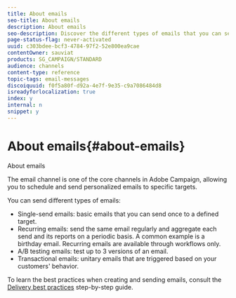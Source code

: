 ```yaml
---
title: About emails
seo-title: About emails
description: About emails
seo-description: Discover the different types of emails that you can send with Adobe Campaign.
page-status-flag: never-activated
uuid: c303bdee-bcf3-4784-97f2-52e800ea9cae
contentOwner: sauviat
products: SG_CAMPAIGN/STANDARD
audience: channels
content-type: reference
topic-tags: email-messages
discoiquuid: f0f5a80f-d92a-4e7f-9e35-c9a7086484d8
isreadyforlocalization: true
index: y
internal: n
snippet: y
---
```


# About emails{#about-emails}

About emails

The email channel is one of the core channels in Adobe Campaign, allowing you to schedule and send personalized emails to specific targets.

You can send different types of emails:

* Single-send emails: basic emails that you can send once to a defined target.
* Recurring emails: send the same email regularly and aggregate each send and its reports on a periodic basis. A common example is a birthday email. Recurring emails are available through workflows only.
* A/B testing emails: test up to 3 versions of an email.
* Transactional emails: unitary emails that are triggered based on your customers' behavior.

To learn the best practices when creating and sending emails, consult the [Delivery best practices](https://docs.campaign.adobe.com/doc/standard/getting_started/en/ACS_DeliveryBestPractices.html) step-by-step guide.
